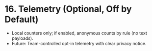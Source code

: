 # 16. Telemetry (Optional, Off by Default)
- Local counters only; if enabled, anonymous counts by rule (no text payloads).
- Future: Team-controlled opt-in telemetry with clear privacy notice.
